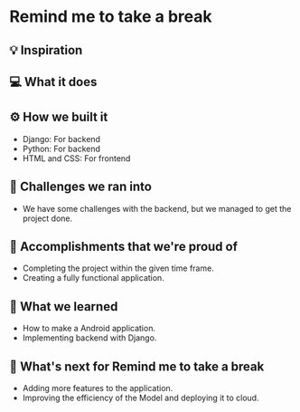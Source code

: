 # Remind me to take a break

## 💡 Inspiration

## 💻 What it does

## ⚙️ How we built it

- Django: For backend
- Python: For backend
- HTML and CSS: For frontend

## 🧠 Challenges we ran into

- We have some challenges with the backend, but we managed to get the project done.

## 🏅 Accomplishments that we're proud of

- Completing the project within the given time frame.
- Creating a fully functional application.

## 📖 What we learned

- How to make a Android application.
- Implementing backend with Django.

## 🚀 What's next for Remind me to take a break

- Adding more features to the application.
- Improving the efficiency of the Model and deploying it to cloud.
